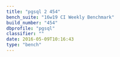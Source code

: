 ```yaml
---
title: "pgsql 2 454"
bench_suite: "16w19 CI Weekly Benchmark"
build_number: "454"
dbprofile: "pgsql"
classifier: ""
date: 2016-05-09T10:16:43
type: "bench"
---
```

